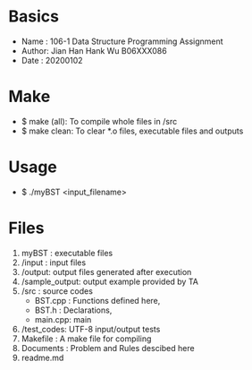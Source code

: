# Basics 
* Name  : 106-1 Data Structure Programming Assignment
* Author: Jian Han Hank Wu B06XXX086
* Date  : 20200102
# Make
* $ make (all): To compile whole files in /src
* $ make clean: To clear *.o files, executable files and outputs
# Usage
* $ ./myBST <input_filename>
# Files
1. myBST  : executable files
2. /input : input files
3. /output: output files generated after execution
4. /sample_output: output example provided by TA
5. /src   : source codes
    * BST.cpp : Functions defined here,
    * BST.h   : Declarations, 
    * main.cpp: main
6. /test_codes: UTF-8 input/output tests
7. Makefile   : A make file for compiling
8. Documents  : Problem and Rules descibed here
9. readme.md
